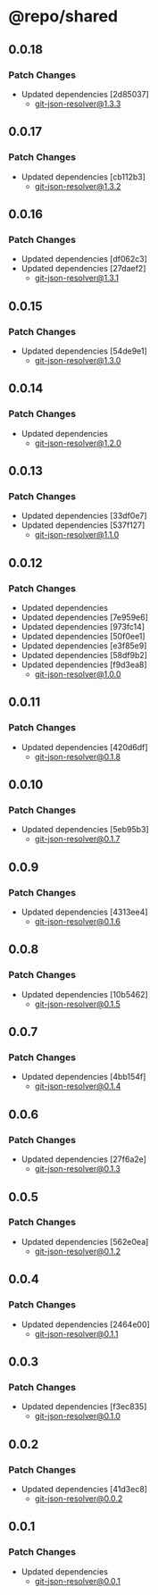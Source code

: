 # @repo/shared

## 0.0.18

### Patch Changes

- Updated dependencies [2d85037]
  - git-json-resolver@1.3.3

## 0.0.17

### Patch Changes

- Updated dependencies [cb112b3]
  - git-json-resolver@1.3.2

## 0.0.16

### Patch Changes

- Updated dependencies [df062c3]
- Updated dependencies [27daef2]
  - git-json-resolver@1.3.1

## 0.0.15

### Patch Changes

- Updated dependencies [54de9e1]
  - git-json-resolver@1.3.0

## 0.0.14

### Patch Changes

- Updated dependencies
  - git-json-resolver@1.2.0

## 0.0.13

### Patch Changes

- Updated dependencies [33df0e7]
- Updated dependencies [537f127]
  - git-json-resolver@1.1.0

## 0.0.12

### Patch Changes

- Updated dependencies
- Updated dependencies [7e959e6]
- Updated dependencies [973fc14]
- Updated dependencies [50f0ee1]
- Updated dependencies [e3f85e9]
- Updated dependencies [58df9b2]
- Updated dependencies [f9d3ea8]
  - git-json-resolver@1.0.0

## 0.0.11

### Patch Changes

- Updated dependencies [420d6df]
  - git-json-resolver@0.1.8

## 0.0.10

### Patch Changes

- Updated dependencies [5eb95b3]
  - git-json-resolver@0.1.7

## 0.0.9

### Patch Changes

- Updated dependencies [4313ee4]
  - git-json-resolver@0.1.6

## 0.0.8

### Patch Changes

- Updated dependencies [10b5462]
  - git-json-resolver@0.1.5

## 0.0.7

### Patch Changes

- Updated dependencies [4bb154f]
  - git-json-resolver@0.1.4

## 0.0.6

### Patch Changes

- Updated dependencies [27f6a2e]
  - git-json-resolver@0.1.3

## 0.0.5

### Patch Changes

- Updated dependencies [562e0ea]
  - git-json-resolver@0.1.2

## 0.0.4

### Patch Changes

- Updated dependencies [2464e00]
  - git-json-resolver@0.1.1

## 0.0.3

### Patch Changes

- Updated dependencies [f3ec835]
  - git-json-resolver@0.1.0

## 0.0.2

### Patch Changes

- Updated dependencies [41d3ec8]
  - git-json-resolver@0.0.2

## 0.0.1

### Patch Changes

- Updated dependencies
  - git-json-resolver@0.0.1
